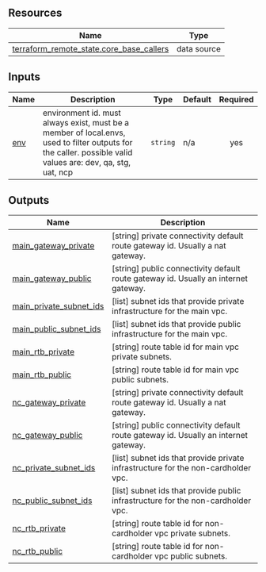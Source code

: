 ## Resources

| Name | Type |
|------|------|
| [terraform_remote_state.core_base_callers](https://registry.terraform.io/providers/hashicorp/terraform/latest/docs/data-sources/remote_state) | data source |

## Inputs

| Name | Description | Type | Default | Required |
|------|-------------|------|---------|:--------:|
| <a name="input_env"></a> [env](#input\_env) | environment id. must always exist, must be a member of local.envs, used to filter outputs for the caller.  possible valid values are: dev, qa, stg, uat, ncp | `string` | n/a | yes |

## Outputs

| Name | Description |
|------|-------------|
| <a name="output_main_gateway_private"></a> [main\_gateway\_private](#output\_main\_gateway\_private) | [string] private connectivity default route gateway id. Usually a nat gateway. |
| <a name="output_main_gateway_public"></a> [main\_gateway\_public](#output\_main\_gateway\_public) | [string] public connectivity default route gateway id. Usually an internet gateway. |
| <a name="output_main_private_subnet_ids"></a> [main\_private\_subnet\_ids](#output\_main\_private\_subnet\_ids) | [list<string>] subnet ids that provide private infrastructure for the main vpc. |
| <a name="output_main_public_subnet_ids"></a> [main\_public\_subnet\_ids](#output\_main\_public\_subnet\_ids) | [list<string>] subnet ids that provide public infrastructure for the main vpc. |
| <a name="output_main_rtb_private"></a> [main\_rtb\_private](#output\_main\_rtb\_private) | [string] route table id for main vpc private subnets. |
| <a name="output_main_rtb_public"></a> [main\_rtb\_public](#output\_main\_rtb\_public) | [string] route table id for main vpc public subnets. |
| <a name="output_nc_gateway_private"></a> [nc\_gateway\_private](#output\_nc\_gateway\_private) | [string] private connectivity default route gateway id. Usually a nat gateway. |
| <a name="output_nc_gateway_public"></a> [nc\_gateway\_public](#output\_nc\_gateway\_public) | [string] public connectivity default route gateway id. Usually an internet gateway. |
| <a name="output_nc_private_subnet_ids"></a> [nc\_private\_subnet\_ids](#output\_nc\_private\_subnet\_ids) | [list<string>] subnet ids that provide private infrastructure for the non-cardholder vpc. |
| <a name="output_nc_public_subnet_ids"></a> [nc\_public\_subnet\_ids](#output\_nc\_public\_subnet\_ids) | [list<string>] subnet ids that provide public infrastructure for the non-cardholder vpc. |
| <a name="output_nc_rtb_private"></a> [nc\_rtb\_private](#output\_nc\_rtb\_private) | [string] route table id for non-cardholder vpc private subnets. |
| <a name="output_nc_rtb_public"></a> [nc\_rtb\_public](#output\_nc\_rtb\_public) | [string] route table id for non-cardholder vpc public subnets. |
